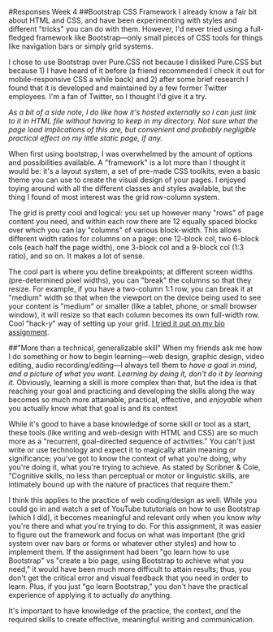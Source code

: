#Responses Week 4
##Bootstrap CSS Framework
I already know a fair bit about HTML and CSS, and have been experimenting with styles and different "tricks" you can do with them. However, I'd never tried using a full-fledged framework like Bootstrap—only small pieces of CSS tools for things like navigation bars or simply grid systems.
 
I chose to use Bootstrap over Pure.CSS not because I disliked Pure.CSS but because 1) I have heard of it before (a friend recommended I check it out for mobile-responsive CSS a while back) and 2) after some brief research I found that it is developed and maintained by a few former Twitter employees. I'm a fan of Twitter, so I thought I'd give it a try.
 
*As a bit of a side note, I do like how it's hosted externally so I can just link to it in HTML file without having to keep in my directory. Not sure what the page load implications of this are, but convenient and probably negligible practical effect on my little static page, if any.*
 
When first using bootstrap, I was overwhelmed by the amount of options and possibilities available. A "framework" is a lot more than I thought it would be: it's a layout system, a set of pre-made CSS toolkits, even a basic theme you can use to create the visual design of your pages. I enjoyed toying around with all the different classes and styles available, but the thing I found of most interest was the grid row-column system.
 
The grid is pretty cool and logical: you set up however many "rows" of page content you need, and within each row there are 12 equally spaced blocks over which you can lay "columns" of various block-width. This allows different width ratios for columns on a page: one 12-block col, two 6-block cols (each half the page width), one 3-block col and a 9-block col (1:3 ratio), and so on. It makes a lot of sense.
 
The cool part is where you define breakpoints; at different screen widths (pre-determined pixel widths), you can "break" the columns so that they resize. For example, if you have a two-column 1:1 row, you can break it at "medium" width so that when the viewport on the device being used to see your content is "medium" or smaller (like a tablet, phone, or small browser window), it will resize so that each column becomes its own full-width row. Cool "hack-y" way of setting up your grid. [I tried it out on my bio assignment](https://github.com/mattmuroya/bio-framework-bootstrap).
 
##"More than a technical, generalizable skill"
When my friends ask me how I do something or how to begin learning—web design, graphic design, video editing, audio recording/editing—I always tell them to *have a goal in mind, and a picture of what you want. Learning by doing it, don't do it by learning it.* Obviously, learning a skill is more complex than that, but the idea is that reaching your goal and practicing and developing the skills along the way becomes so much more attainable, practical, effective, and *enjoyable* when you actually know what that goal is and its context
 
While it's good to have a base knowledge of some skill or tool as a start, these tools (like writing and web-design with HTML and CSS) are so much more as a "recurrent, goal-directed sequence of activities." You can't just write or use technology and expect it to magically attain meaning or significance; you've got to know the context of what you're doing, why you're doing it, what you're trying to achieve. As stated by Scribner & Cole, "Cognitive skills, no less than perceptual or motor or linguistic skills, are intimately bound up with the nature of practices that require them."
 
I think this applies to the practice of web coding/design as well. While you could go in and watch a set of YouTube tututorials on how to use Bootstrap (which I did), it becomes meaningful and relevant only when you know *why* you're there and what you're trying to do. For this assignment, it was easier to figure out the framework and focus on what was important (the grid system over nav bars or forms or whatever other styles) and how to implement them. If the assignment had been "go learn how to use Bootstrap" vs "create a bio page, using Bootstrap to achieve what you need," it would have been much more difficult to attain results; thus, you don't get the critical error and visual feedback that you need in order to learn. Plus, if you just "go learn Bootstrap," you don't have the practical experience of applying it to actually *do* anything.
 
It's important to have knowledge of the practice, the context, *and* the required skills to create effective, meaningful writing and communication.
